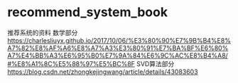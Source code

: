 # recommend_system_book
推荐系统的资料
数学部分
https://charlesliuyx.github.io/2017/10/06/%E3%80%90%E7%9B%B4%E8%A7%82%E8%AF%A6%E8%A7%A3%E3%80%91%E7%BA%BF%E6%80%A7%E4%BB%A3%E6%95%B0%E7%9A%84%E6%9C%AC%E8%B4%A8/#%E8%A1%8C%E5%88%97%E5%BC%8F
SVD算法部分
https://blog.csdn.net/zhongkejingwang/article/details/43083603
